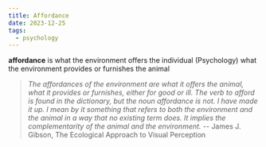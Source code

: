 ```yaml
---
title: Affordance
date: 2023-12-25
tags:
  - psychology
---
```

**affordance** is what the environment offers the individual (Psychology)
what the environment provides or furnishes the animal

>*The affordances of the environment are what it offers the animal, what it provides or furnishes, either for good or ill. The verb to afford is found in the dictionary, but the noun affordance is not. I have made it up. I mean by it something that refers to both the environment and the animal in a way that no existing term does. It implies the complementarity of the animal and the environment.*
> -- James J. Gibson, The Ecological Approach to Visual Perception



